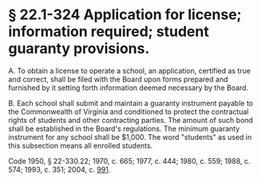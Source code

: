 # § 22.1-324 Application for license; information required; student guaranty provisions.

<p>A. To obtain a license to operate a school, an application, certified as true and correct, shall be filed with the Board upon forms prepared and furnished by it setting forth information deemed necessary by the Board.</p><p>B. Each school shall submit and maintain a guaranty instrument payable to the Commonwealth of Virginia and conditioned to protect the contractual rights of students and other contracting parties. The amount of such bond shall be established in the Board's regulations. The minimum guaranty instrument for any school shall be $1,000. The word "students" as used in this subsection means all enrolled students.</p><p>Code 1950, § 22-330.22; 1970, c. 665; 1977, c. 444; 1980, c. 559; 1988, c. 574; 1993, c. 351; 2004, c. <a href='http://lis.virginia.gov/cgi-bin/legp604.exe?041+ful+CHAP0991'>991</a>.</p>